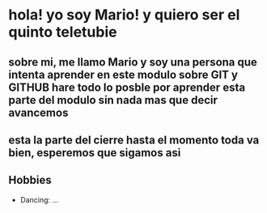# hola! yo soy Mario! y quiero ser el quinto teletubie

## sobre mi, me llamo Mario y soy una persona que intenta aprender en este modulo sobre GIT y GITHUB hare todo lo posble por aprender esta parte del modulo sin nada mas que decir avancemos

## esta la parte del cierre hasta el momento toda va bien, esperemos que sigamos asi

## Hobbies
- Dancing: ...

